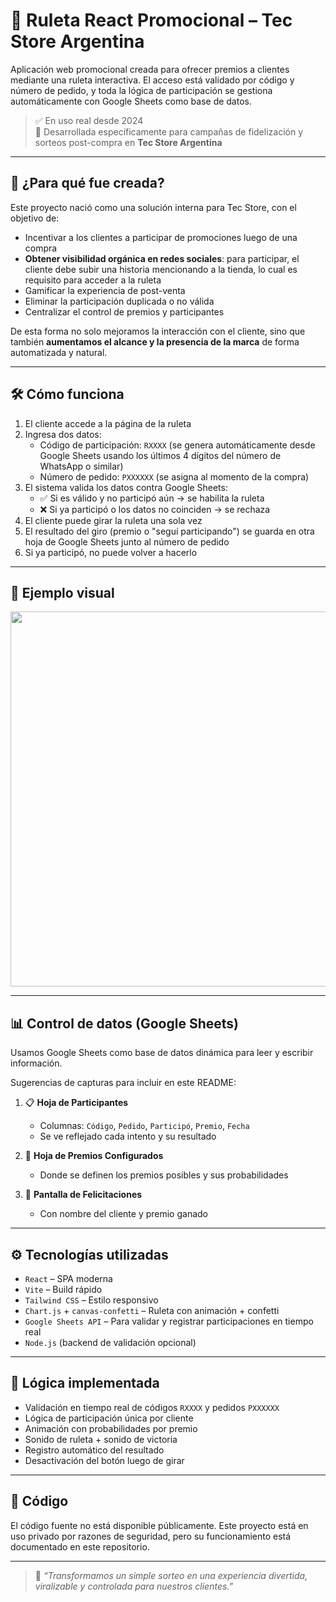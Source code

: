 # 🎰 Ruleta React Promocional – Tec Store Argentina

Aplicación web promocional creada para ofrecer premios a clientes mediante una ruleta interactiva. El acceso está validado por código y número de pedido, y toda la lógica de participación se gestiona automáticamente con Google Sheets como base de datos.

> ✅ En uso real desde 2024  
> 🎯 Desarrollada específicamente para campañas de fidelización y sorteos post-compra en **Tec Store Argentina**

---

## 🎯 ¿Para qué fue creada?

Este proyecto nació como una solución interna para Tec Store, con el objetivo de:

- Incentivar a los clientes a participar de promociones luego de una compra
- **Obtener visibilidad orgánica en redes sociales**: para participar, el cliente debe subir una historia mencionando a la tienda, lo cual es requisito para acceder a la ruleta
- Gamificar la experiencia de post-venta
- Eliminar la participación duplicada o no válida
- Centralizar el control de premios y participantes

De esta forma no solo mejoramos la interacción con el cliente, sino que también **aumentamos el alcance y la presencia de la marca** de forma automatizada y natural.

---

## 🛠️ Cómo funciona

1. El cliente accede a la página de la ruleta
2. Ingresa dos datos:
   - Código de participación: `RXXXX` (se genera automáticamente desde Google Sheets usando los últimos 4 dígitos del número de WhatsApp o similar)
   - Número de pedido: `PXXXXXX` (se asigna al momento de la compra)
3. El sistema valida los datos contra Google Sheets:
   - ✅ Si es válido y no participó aún → se habilita la ruleta
   - ❌ Si ya participó o los datos no coinciden → se rechaza
4. El cliente puede girar la ruleta una sola vez
5. El resultado del giro (premio o "seguí participando") se guarda en otra hoja de Google Sheets junto al número de pedido
6. Si ya participó, no puede volver a hacerlo

---

## 🧪 Ejemplo visual

<p align="center">
  <img src="./images/ruleta-demo.gif" width="600" />
</p>

---

## 📊 Control de datos (Google Sheets)

Usamos Google Sheets como base de datos dinámica para leer y escribir información.

Sugerencias de capturas para incluir en este README:

1. 📋 **Hoja de Participantes**
   - Columnas: `Código`, `Pedido`, `Participó`, `Premio`, `Fecha`
   - Se ve reflejado cada intento y su resultado

2. 🎁 **Hoja de Premios Configurados**
   - Donde se definen los premios posibles y sus probabilidades

3. 🥳 **Pantalla de Felicitaciones**
   - Con nombre del cliente y premio ganado

---

## ⚙️ Tecnologías utilizadas

- `React` – SPA moderna
- `Vite` – Build rápido
- `Tailwind CSS` – Estilo responsivo
- `Chart.js` + `canvas-confetti` – Ruleta con animación + confetti
- `Google Sheets API` – Para validar y registrar participaciones en tiempo real
- `Node.js` (backend de validación opcional)

---

## 🚧 Lógica implementada

- Validación en tiempo real de códigos `RXXXX` y pedidos `PXXXXXX`
- Lógica de participación única por cliente
- Animación con probabilidades por premio
- Sonido de ruleta + sonido de victoria
- Registro automático del resultado
- Desactivación del botón luego de girar

---

## 🔐 Código

El código fuente no está disponible públicamente. Este proyecto está en uso privado por razones de seguridad, pero su funcionamiento está documentado en este repositorio.

---

> 💬 *“Transformamos un simple sorteo en una experiencia divertida, viralizable y controlada para nuestros clientes.”*
